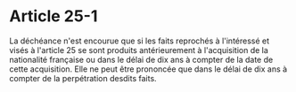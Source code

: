 # Article 25-1

La déchéance n'est encourue que si les faits reprochés à l'intéressé et visés à l'article 25 se sont produits antérieurement à l'acquisition de la nationalité française ou dans le délai de dix ans à compter de la date de cette acquisition.   Elle ne peut être prononcée que dans le délai de dix ans à compter de la perpétration desdits faits.